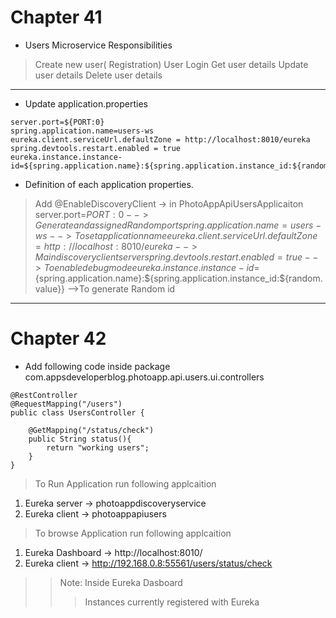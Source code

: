 # Chapter 41

* Users Microservice Responsibilities
> Create new user( Registration)
> User Login
> Get user details
> Update user details
> Delete user details

-----------

* Update application.properties

```
server.port=${PORT:0}
spring.application.name=users-ws
eureka.client.serviceUrl.defaultZone = http://localhost:8010/eureka
spring.devtools.restart.enabled = true
eureka.instance.instance-id=${spring.application.name}:${spring.application.instance_id:${random.value}}

```
* Definition of each application properties.

> Add @EnableDiscoveryClient -> in PhotoAppApiUsersApplicaiton 
> server.port=${PORT:0}  --> Generate and assigned Random port
> spring.application.name=users-ws --> To set application name
> eureka.client.serviceUrl.defaultZone = http://localhost:8010/eureka --> Main discovery client server
> spring.devtools.restart.enabled = true --> To enable debug mode
> eureka.instance.instance-id=${spring.application.name}:${spring.application.instance_id:${random.value}} -->To generate Random id

-----------
# Chapter 42

* Add following code inside package com.appsdeveloperblog.photoapp.api.users.ui.controllers

```
@RestController
@RequestMapping("/users")
public class UsersController {

    @GetMapping("/status/check")
    public String status(){
        return "working users";
    }
}

```

> To Run Application run following applcaition 
1. Eureka server -> photoappdiscoveryservice 
2. Eureka client -> photoappapiusers 

> To browse Application run following applcaition
1. Eureka Dashboard -> http://localhost:8010/
2. Eureka client -> http://192.168.0.8:55561/users/status/check
>> Note: Inside Eureka Dasboard 
>>> Instances currently registered with Eureka


